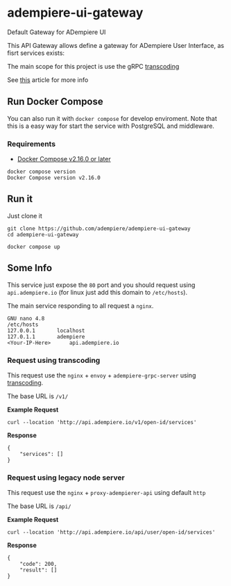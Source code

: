 # adempiere-ui-gateway
Default Gateway for ADempiere UI

This API Gateway allows define a gateway for ADempiere User Interface, as fisrt services exists:

The main scope for this project is use the gRPC [transcoding](https://cloud.google.com/endpoints/docs/grpc/transcoding)

See [this](https://www.nginx.com/blog/deploying-nginx-plus-as-an-api-gateway-part-1/) article for more info

## Run Docker Compose

You can also run it with `docker compose` for develop enviroment. Note that this is a easy way for start the service with PostgreSQL and middleware.

### Requirements

- [Docker Compose v2.16.0 or later](https://docs.docker.com/compose/install/linux/)

```Shell
docker compose version
Docker Compose version v2.16.0
```

## Run it

Just clone it

```Shell
git clone https://github.com/adempiere/adempiere-ui-gateway
cd adempiere-ui-gateway
```

```Shell
docker compose up
```

## Some Info

This service just expose the `80` port and you should request using `api.adempiere.io` (for linux just add this domain to `/etc/hosts`).

The main service responding to all request a `nginx`.

```
GNU nano 4.8                                                                                        /etc/hosts                                                                                                   
127.0.0.1       localhost
127.0.1.1       adempiere
<Your-IP-Here>      api.adempiere.io

```

### Request using transcoding

This request use the `nginx` + `envoy` + `adempiere-grpc-server` using [transcoding](https://cloud.google.com/endpoints/docs/grpc/transcoding).

The base URL is `/v1/`

**Example Request**

```Shell
curl --location 'http://api.adempiere.io/v1/open-id/services'
```

**Response**
```
{
    "services": []
}
```

### Request using legacy node server

This request use the `nginx` + `proxy-adempierer-api` using default `http`

The base URL is `/api/`

**Example Request**

```Shell    
curl --location 'http://api.adempiere.io/api/user/open-id/services'
```

**Response**
```
{
    "code": 200,
    "result": []
}
```